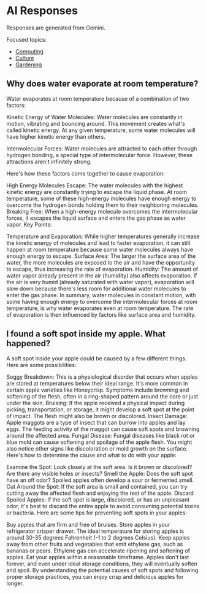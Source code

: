 # AI Responses

Responses are generated from Gemini.

Focused topics:

* [Computing](Computing.md)
* [Culture](Culture/Culture.md)
* [Gardening](Gardening.md)

## Why does water evaporate at room temperature?

Water evaporates at room temperature because of a combination of two factors:

Kinetic Energy of Water Molecules:  Water molecules are constantly in motion, vibrating and bouncing around. This movement creates what's called kinetic energy. At any given temperature, some water molecules will have higher kinetic energy than others.

Intermolecular Forces:  Water molecules are attracted to each other through hydrogen bonding, a special type of intermolecular force.  However, these attractions aren't infinitely strong.

Here's how these factors come together to cause evaporation:

High Energy Molecules Escape: The water molecules with the highest kinetic energy are constantly trying to escape the liquid phase. At room temperature, some of these high-energy molecules have enough energy to overcome the hydrogen bonds holding them to their neighboring molecules.
Breaking Free: When a high-energy molecule overcomes the intermolecular forces, it escapes the liquid surface and enters the gas phase as water vapor.
Key Points:

Temperature and Evaporation: While higher temperatures generally increase the kinetic energy of molecules and lead to faster evaporation, it can still happen at room temperature because some water molecules always have enough energy to escape.
Surface Area: The larger the surface area of the water, the more molecules are exposed to the air and have the opportunity to escape, thus increasing the rate of evaporation.
Humidity: The amount of water vapor already present in the air (humidity) also affects evaporation. If the air is very humid (already saturated with water vapor), evaporation will slow down because there's less room for additional water molecules to enter the gas phase.
In summary, water molecules in constant motion, with some having enough energy to overcome the intermolecular forces at room temperature, is why water evaporates even at room temperature. The rate of evaporation is then influenced by factors like surface area and humidity.

## I found a soft spot inside my apple. What happened?

A soft spot inside your apple could be caused by a few different things. Here are some possibilities:

Soggy Breakdown: This is a physiological disorder that occurs when apples are stored at temperatures below their ideal range. It's more common in certain apple varieties like Honeycrisp. Symptoms include browning and softening of the flesh, often in a ring-shaped pattern around the core or just under the skin.
Bruising: If the apple received a physical impact during picking, transportation, or storage, it might develop a soft spot at the point of impact. The flesh might also be brown or discolored.
Insect Damage: Apple maggots are a type of insect that can burrow into apples and lay eggs. The feeding activity of the maggot can cause soft spots and browning around the affected area.
Fungal Disease: Fungal diseases like black rot or blue mold can cause softening and spoilage of the apple flesh. You might also notice other signs like discoloration or mold growth on the surface.
Here's how to determine the cause and what to do with your apple:

Examine the Spot: Look closely at the soft area. Is it brown or discolored? Are there any visible holes or insects?
Smell the Apple: Does the soft spot have an off odor? Spoiled apples often develop a sour or fermented smell.
Cut Around the Spot: If the soft area is small and contained, you can try cutting away the affected flesh and enjoying the rest of the apple.
Discard Spoiled Apples: If the soft spot is large, discolored, or has an unpleasant odor, it's best to discard the entire apple to avoid consuming potential toxins or bacteria.
Here are some tips for preventing soft spots in your apples:

Buy apples that are firm and free of bruises.
Store apples in your refrigerator crisper drawer. The ideal temperature for storing apples is around 30-35 degrees Fahrenheit (-1 to 2 degrees Celsius).
Keep apples away from other fruits and vegetables that emit ethylene gas, such as bananas or pears. Ethylene gas can accelerate ripening and softening of apples.
Eat your apples within a reasonable timeframe. Apples don't last forever, and even under ideal storage conditions, they will eventually soften and spoil.
By understanding the potential causes of soft spots and following proper storage practices, you can enjoy crisp and delicious apples for longer.
